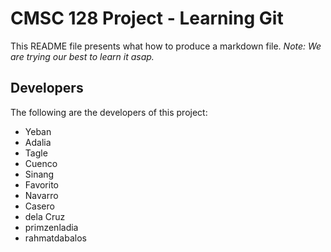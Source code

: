 # CMSC 128 Project - Learning Git
This README file presents what how to produce a markdown file.
*Note: We are trying our best to learn it asap.*

## Developers
The following are the developers of this project:
* Yeban
* Adalia
* Tagle
* Cuenco
* Sinang
* Favorito
* Navarro
* Casero
* dela Cruz
* primzenladia
* rahmatdabalos

